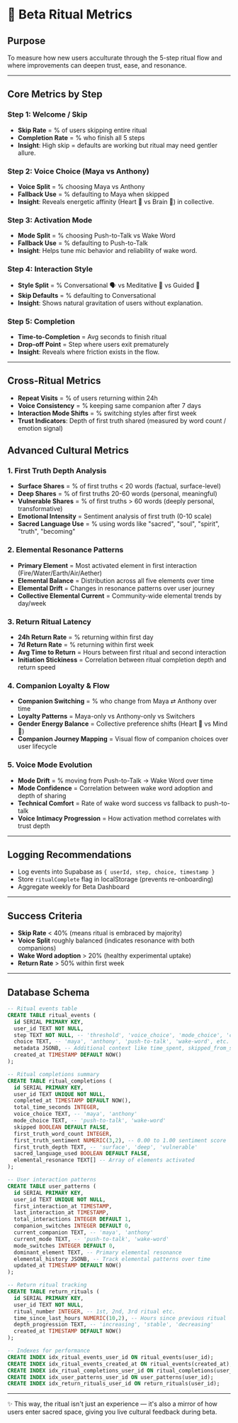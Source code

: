 # 🌟 Beta Ritual Metrics

## Purpose

To measure how new users acculturate through the 5-step ritual flow and where improvements can deepen trust, ease, and resonance.

---

## Core Metrics by Step

### Step 1: Welcome / Skip
- **Skip Rate** = % of users skipping entire ritual
- **Completion Rate** = % who finish all 5 steps
- **Insight**: High skip = defaults are working but ritual may need gentler allure.

### Step 2: Voice Choice (Maya vs Anthony)
- **Voice Split** = % choosing Maya vs Anthony
- **Fallback Use** = % defaulting to Maya when skipped
- **Insight**: Reveals energetic affinity (Heart 💜 vs Brain 🧠) in collective.

### Step 3: Activation Mode
- **Mode Split** = % choosing Push-to-Talk vs Wake Word
- **Fallback Use** = % defaulting to Push-to-Talk
- **Insight**: Helps tune mic behavior and reliability of wake word.

### Step 4: Interaction Style
- **Style Split** = % Conversational 🗣️ vs Meditative 🧘 vs Guided 🌟
- **Skip Defaults** = % defaulting to Conversational
- **Insight**: Shows natural gravitation of users without explanation.

### Step 5: Completion
- **Time-to-Completion** = Avg seconds to finish ritual
- **Drop-off Point** = Step where users exit prematurely
- **Insight**: Reveals where friction exists in the flow.

---

## Cross-Ritual Metrics
- **Repeat Visits** = % of users returning within 24h
- **Voice Consistency** = % keeping same companion after 7 days
- **Interaction Mode Shifts** = % switching styles after first week
- **Trust Indicators**: Depth of first truth shared (measured by word count / emotion signal)

## Advanced Cultural Metrics

### 1. First Truth Depth Analysis
- **Surface Shares** = % of first truths < 20 words (factual, surface-level)
- **Deep Shares** = % of first truths 20-60 words (personal, meaningful)
- **Vulnerable Shares** = % of first truths > 60 words (deeply personal, transformative)
- **Emotional Intensity** = Sentiment analysis of first truth (0-10 scale)
- **Sacred Language Use** = % using words like "sacred", "soul", "spirit", "truth", "becoming"

### 2. Elemental Resonance Patterns
- **Primary Element** = Most activated element in first interaction (Fire/Water/Earth/Air/Aether)
- **Elemental Balance** = Distribution across all five elements over time
- **Elemental Drift** = Changes in resonance patterns over user journey
- **Collective Elemental Current** = Community-wide elemental trends by day/week

### 3. Return Ritual Latency
- **24h Return Rate** = % returning within first day
- **7d Return Rate** = % returning within first week
- **Avg Time to Return** = Hours between first ritual and second interaction
- **Initiation Stickiness** = Correlation between ritual completion depth and return speed

### 4. Companion Loyalty & Flow
- **Companion Switching** = % who change from Maya ⇄ Anthony over time
- **Loyalty Patterns** = Maya-only vs Anthony-only vs Switchers
- **Gender Energy Balance** = Collective preference shifts (Heart 💜 vs Mind 🧠)
- **Companion Journey Mapping** = Visual flow of companion choices over user lifecycle

### 5. Voice Mode Evolution
- **Mode Drift** = % moving from Push-to-Talk → Wake Word over time
- **Mode Confidence** = Correlation between wake word adoption and depth of sharing
- **Technical Comfort** = Rate of wake word success vs fallback to push-to-talk
- **Voice Intimacy Progression** = How activation method correlates with trust depth

---

## Logging Recommendations
- Log events into Supabase as `{ userId, step, choice, timestamp }`
- Store `ritualComplete` flag in localStorage (prevents re-onboarding)
- Aggregate weekly for Beta Dashboard

---

## Success Criteria
- **Skip Rate** < 40% (means ritual is embraced by majority)
- **Voice Split** roughly balanced (indicates resonance with both companions)
- **Wake Word adoption** > 20% (healthy experimental uptake)
- **Return Rate** > 50% within first week

---

## Database Schema

```sql
-- Ritual events table
CREATE TABLE ritual_events (
  id SERIAL PRIMARY KEY,
  user_id TEXT NOT NULL,
  step TEXT NOT NULL, -- 'threshold', 'voice_choice', 'mode_choice', 'completion', 'skip'
  choice TEXT, -- 'maya', 'anthony', 'push-to-talk', 'wake-word', etc.
  metadata JSONB, -- Additional context like time_spent, skipped_from_step, etc.
  created_at TIMESTAMP DEFAULT NOW()
);

-- Ritual completions summary
CREATE TABLE ritual_completions (
  id SERIAL PRIMARY KEY,
  user_id TEXT UNIQUE NOT NULL,
  completed_at TIMESTAMP DEFAULT NOW(),
  total_time_seconds INTEGER,
  voice_choice TEXT, -- 'maya', 'anthony'
  mode_choice TEXT, -- 'push-to-talk', 'wake-word'
  skipped BOOLEAN DEFAULT FALSE,
  first_truth_word_count INTEGER,
  first_truth_sentiment NUMERIC(3,2), -- 0.00 to 1.00 sentiment score
  first_truth_depth TEXT, -- 'surface', 'deep', 'vulnerable'
  sacred_language_used BOOLEAN DEFAULT FALSE,
  elemental_resonance TEXT[] -- Array of elements activated
);

-- User interaction patterns
CREATE TABLE user_patterns (
  id SERIAL PRIMARY KEY,
  user_id TEXT UNIQUE NOT NULL,
  first_interaction_at TIMESTAMP,
  last_interaction_at TIMESTAMP,
  total_interactions INTEGER DEFAULT 1,
  companion_switches INTEGER DEFAULT 0,
  current_companion TEXT, -- 'maya', 'anthony'
  current_mode TEXT, -- 'push-to-talk', 'wake-word'
  mode_switches INTEGER DEFAULT 0,
  dominant_element TEXT, -- Primary elemental resonance
  elemental_history JSONB, -- Track elemental patterns over time
  updated_at TIMESTAMP DEFAULT NOW()
);

-- Return ritual tracking
CREATE TABLE return_rituals (
  id SERIAL PRIMARY KEY,
  user_id TEXT NOT NULL,
  ritual_number INTEGER, -- 1st, 2nd, 3rd ritual etc.
  time_since_last_hours NUMERIC(10,2), -- Hours since previous ritual
  depth_progression TEXT, -- 'increasing', 'stable', 'decreasing'
  created_at TIMESTAMP DEFAULT NOW()
);

-- Indexes for performance
CREATE INDEX idx_ritual_events_user_id ON ritual_events(user_id);
CREATE INDEX idx_ritual_events_created_at ON ritual_events(created_at);
CREATE INDEX idx_ritual_completions_user_id ON ritual_completions(user_id);
CREATE INDEX idx_user_patterns_user_id ON user_patterns(user_id);
CREATE INDEX idx_return_rituals_user_id ON return_rituals(user_id);
```

---

✨ This way, the ritual isn't just an experience — it's also a mirror of how users enter sacred space, giving you live cultural feedback during beta.
